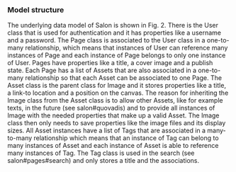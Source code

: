 ### Model structure
The underlying data model of Salon is shown in Fig. 2. There is the User class that is used for authentication and it has properties like a username and a password. The Page class is associated to the User class in a one-to-many relationship, which means that instances of User can reference many instances of Page and each instance of Page belongs to only one instance of User. Pages have properties like a title, a cover image and a publish state. Each Page has a list of Assets that are also associated in a one-to-many relationship so that each Asset can be associated to one Page. The Asset class is the parent class for Image and it stores properties like a title, a link-to location and a position on the canvas.
The reason for inheriting the Image class from the Asset class is to allow other Assets, like for example texts, in the future (see salon#quovadis) and to provide all instances of Image with the needed properties that make up a valid Asset. The Image class then only needs to save properties like the image files and its display sizes.
All Asset instances have a list of Tags that are associated in a many-to-many relationship which means that an instance of Tag can belong to many instances of Asset and each instance of Asset is able to reference many instances of Tag. The Tag class is used in the search (see salon#pages#search) and only stores a title and the associations.